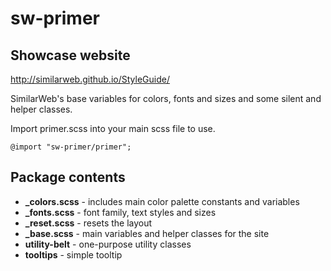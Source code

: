 # sw-primer
## Showcase website

http://similarweb.github.io/StyleGuide/

SimilarWeb's base variables for colors, fonts and sizes and some silent and helper classes.

Import primer.scss into your main scss file to use.

```shell
@import "sw-primer/primer";
```

## Package contents

* **_colors.scss**  - includes main color palette constants and variables
* **_fonts.scss**   - font family, text styles and sizes
* **_reset.scss**   - resets the layout
* **_base.scss**   - main variables and helper classes for the site
* **utility-belt** - one-purpose utility classes 
* **tooltips** - simple tooltip
